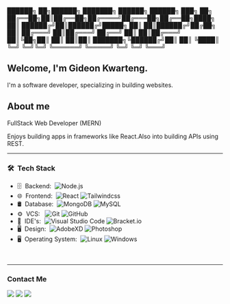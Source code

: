 ██████╗ ██╗██████╗ ███████╗ ██████╗ ██████╗ ███╗   ██╗
██╔══██╗██║██╔══██╗██╔════╝██╔═══██╗██╔══██╗████╗  ██║
██████╔╝██║██████╔╝█████╗  ██║   ██║██████╔╝██╔██╗ ██║
██╔═══╝ ██║██╔═══╝ ██╔══╝  ██║   ██║██╔═══╝ ██║╚██╗██║
██║     ██║██║     ███████╗╚██████╔╝██║     ██║ ╚████║
╚═╝     ╚═╝╚═╝     ╚══════╝ ╚═════╝ ╚═╝     ╚═╝  ╚═══╝



 


<h2> Welcome, I'm Gideon Kwarteng.</h2>

I'm a software developer, specializing in building websites.


## About me

FullStack Web Developer (MERN)

Enjoys building apps in frameworks like React.Also into building APIs using REST.

<hr>

<h3> 🛠 &nbsp;Tech Stack</h3>
  
- 🗄 &nbsp;Backend:&nbsp;
  ![Node.js](https://img.shields.io/badge/-Node.js-0A1A2F?style=flat&logo=node.js)
- 🌐 &nbsp;Frontend:&nbsp;
  ![React](https://img.shields.io/badge/-React-0A1A2F?style=flat&logo=react)
  ![Tailwindcss](https://img.shields.io/badge/-Tailwindcss-0A1A2F?style=flat&logo=React&logoColor=00d8fd)
- 🛢 &nbsp;Database:&nbsp;
  ![MongoDB](https://img.shields.io/badge/-MongoDB-0A1A2F?style=flat&logo=mongodb)
  ![MySQL](https://img.shields.io/badge/-MySQL-0A1A2F?style=flat&logo=mysql&logoColor=00d8fd)
- ⚙️ &nbsp;VCS: &nbsp;
  ![Git](https://img.shields.io/badge/-Git-0A1A2F?style=flat&logo=git)
  ![GitHub](https://img.shields.io/badge/-GitHub-0A1A2F?style=flat&logo=github)
- 🔧 &nbsp;IDE's:&nbsp;
  ![Visual Studio Code](https://img.shields.io/badge/-Visual%20Studio%20Code-0A1A2F?style=flat&logo=visual-studio-code&logoColor=007ACC)
  ![Bracket.io](https://img.shields.io/badge/-Bracket?style=flat&logo=vim&logoColor=007ACC)
- 🖥 &nbsp;Design:&nbsp;
  ![AdobeXD](https://img.shields.io/badge/-AdobeXD-0A1A2F?style=flat&logo=adobe-xd)
  ![Photoshop](https://img.shields.io/badge/-Adobe%20Photoshop-0A1A2F?style=flat&logo=framer)
 - 🖥 &nbsp;Operating System:&nbsp;
  ![Linux](https://img.shields.io/badge/-Linux-0A1A2F?style=flat&logo=linux)
  ![Windows](https://img.shields.io/badge/-Windows-0A1A2F?style=flat&logo=windows)

<br/>


<hr>

<h3>Contact Me</h3>

[<img src="https://img.shields.io/badge/LinkedIn-0077B5?style=for-the-badge&logo=linkedin&logoColor=white">](https://www.linkedin.com/in/gideonkwarteng)
[<img src="https://img.shields.io/badge/Gmail-D14836?style=for-the-badge&logo=gmail&logoColor=white">](mailto:gideon.kwarten5@gmail.com)
[<img src="https://img.shields.io/badge/WhatsApp-1DA1F2?style=for-the-badge&logo=twitter&logoColor=white">](http://wa.me/+233256674138)



